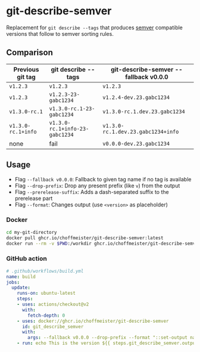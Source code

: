 # git-describe-semver

Replacement for `git describe --tags` that produces [semver](https://semver.org/) compatible versions that follow to semver sorting rules.

## Comparison

Previous git tag | git describe --tags | git-describe-semver --fallback v0.0.0
--- | --- | ---
`v1.2.3` | `v1.2.3` | `v1.2.3`
`v1.2.3` | `v1.2.3-23-gabc1234` | `v1.2.4-dev.23.gabc1234`
`v1.3.0-rc.1` | `v1.3.0-rc.1-23-gabc1234` | `v1.3.0-rc.1.dev.23.gabc1234`
`v1.3.0-rc.1+info` | `v1.3.0-rc.1+info-23-gabc1234` | `v1.3.0-rc.1.dev.23.gabc1234+info`
none | fail | `v0.0.0-dev.23.gabc1234`

## Usage

* Flag `--fallback v0.0.0`: Fallback to given tag name if no tag is available
* Flag `--drop-prefix`: Drop any present prefix (like `v`) from the output
* Flag `--prerelease-suffix`: Adds a dash-separated suffix to the prerelease part
* Flag `--format`: Changes output (use `<version>` as placeholder)

### Docker

```bash
cd my-git-directory
docker pull ghcr.io/choffmeister/git-describe-semver:latest
docker run --rm -v $PWD:/workdir ghcr.io/choffmeister/git-describe-semver:latest
```

### GitHub action

```yaml
# .github/workflows/build.yml
name: build
jobs:
  update:
    runs-on: ubuntu-latest
    steps:
    - uses: actions/checkout@v2
      with:
        fetch-depth: 0
    - uses: docker://ghcr.io/choffmeister/git-describe-semver
      id: git_describe_semver
      with:
        args: --fallback v0.0.0 --drop-prefix --format "::set-output name=version::<version>"
    - run: echo This is the version ${{ steps.git_describe_semver.outputs.version }}
```
